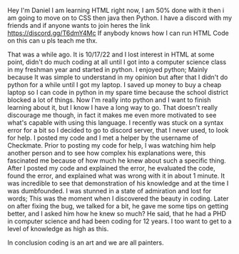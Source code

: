 Hey I'm Daniel I am learning HTML right now, I am 50% done with it then i am going to move on to CSS then java then Python.
I have a discord with my friends and if anyone wants to join heres the link    https://discord.gg/T6dmY4Mc
If anybody knows how I can run HTML Code on this can u pls teach me thx.

That was a while ago. It is 10/17/22 and I lost interest in HTML at some point, didn't do much coding at all until I got into a computer science class in my freshman year and started in python. I enjoyed python; Mainly because It was simple to understand in my opinion but after that I didn't do python for a while until I got my laptop. I saved up money to buy a cheap laptop so I can code in python in my spare time because the school district blocked a lot of things. Now I'm really into python and I want to finish learning about it, but I know I have a long way to go. That doesn't really discourage me though, in fact it makes me even more motivated to see what's capable with using this language.
I recently was stuck on a syntax error for a bit so I decided to go to discord server, that I never used, to look for help. I posted my code and I met a helper by the username of Checkmate. Prior to posting my code for help, I was watching him help another person and to see how complex his explanations were, this fascinated me because of how much he knew about such a specific thing. After I posted my code and explained the error, he evaluated the code, found the error, and explained what was wrong with it in about 1 minute. It was incredible to see that demonstration of his knowledge and at the time I was dumbfounded. I was stunned in a state of admiration and lost for words; This was the moment when I discovered the beauty in coding. Later on after fixing the bug, we talked for a bit, he gave me some tips on getting better, and I asked him how he knew so much? He said, that he had a PHD in computer science and had been coding for 12 years. I too want to get to a level of knowledge as high as this.

In conclusion coding is an art and we are all painters.
